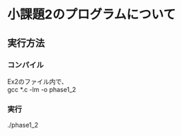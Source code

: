 # 小課題2のプログラムについて  
## 実行方法  
### コンパイル  
Ex2のファイル内で、  
 gcc *.c -lm -o phase1_2   
  
### 実行  
./phase1_2  
